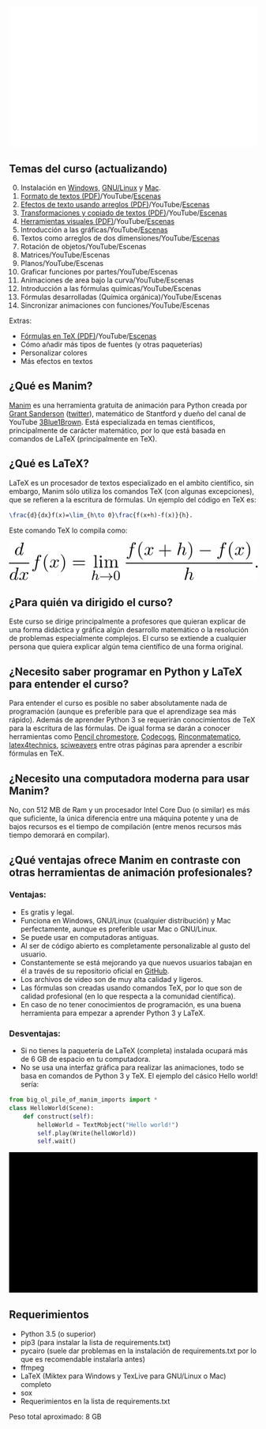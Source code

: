 <p align="center"><img src ="/titulo.gif" /></p>

## Temas del curso (actualizando)
0. Instalación en [Windows](https://github.com/Elteoremadebeethoven/AnimacionesConManim/blob/master/Espa%C3%B1ol/0_instalacion/windows/INSTRUCCIONES.md), [GNU/Linux](https://github.com/Elteoremadebeethoven/AnimacionesConManim/blob/master/Espa%C3%B1ol/0_instalacion/gnuLinux/INSTRUCCIONES.md) y [Mac](https://github.com/Elteoremadebeethoven/AnimacionesConManim/blob/master/Espa%C3%B1ol/0_instalacion/macOS/INSTRUCCIONES.md).
1. [Formato de textos (PDF)](https://drive.google.com/open?id=1BaWn_QJEz7hsizaLXFpM0YVOn9Gxi_Yn)/YouTube/[Escenas](https://github.com/Elteoremadebeethoven/AnimacionesConManim/blob/master/Espa%C3%B1ol/1_formato_textos/ESCENAS.md)
2. [Efectos de texto usando arreglos (PDF)](https://drive.google.com/open?id=1i7maqGJcb8Nk5lQf--gsY4vBiIxpFI9M)/YouTube/[Escenas](https://github.com/Elteoremadebeethoven/AnimacionesConManim/blob/master/Espa%C3%B1ol/2_efectos_arreglos_texto/ESCENAS.md)
3. [Transformaciones y copiado de textos (PDF)](https://drive.google.com/open?id=1oy8Thm7aWkh705TaEpctCFdqW1D36wAo)/YouTube/[Escenas](https://github.com/Elteoremadebeethoven/AnimacionesConManim/blob/master/Espa%C3%B1ol/3_transformaciones_texto/ESCENAS.md)
4. [Herramientas visuales (PDF)](https://drive.google.com/open?id=15hk52wgaR4MeDZSvo8LlgbeWe6K6EXY7)/YouTube/[Escenas](https://github.com/Elteoremadebeethoven/AnimacionesConManim/blob/master/Espa%C3%B1ol/4_herramientas_visuales/ESCENAS.md)
5. Introducción a las gráficas/YouTube/[Escenas](https://github.com/Elteoremadebeethoven/AnimacionesConManim/blob/master/Espa%C3%B1ol/5_introducci%C3%B3n_gr%C3%A1ficas/ESCENAS.md)
6. Textos como arreglos de dos dimensiones/YouTube/[Escenas](https://github.com/Elteoremadebeethoven/AnimacionesConManim/blob/master/Espa%C3%B1ol/6_texto_arreglo_2D/ESCENAS.md)
7. Rotación de objetos/YouTube/Escenas
8. Matrices/YouTube/Escenas
9. Planos/YouTube/Escenas
10. Graficar funciones por partes/YouTube/Escenas
11. Animaciones de area bajo la curva/YouTube/Escenas
12. Introducción a las fórmulas químicas/YouTube/Escenas
13. Fórmulas desarrolladas (Química orgánica)/YouTube/Escenas
14. Sincronizar animaciones con funciones/YouTube/Escenas

Extras:
* [Fórmulas en TeX (PDF)](https://drive.google.com/open?id=1sPksk698UezNpYn7piEuGEwIqJd8TZMd)/YouTube/[Escenas](https://github.com/Elteoremadebeethoven/AnimacionesConManim/blob/master/Espa%C3%B1ol/extras/formulas_tex/ESCENA.md)
* Cómo añadir más tipos de fuentes (y otras paqueterías)
* Personalizar colores
* Más efectos en textos

## ¿Qué es Manim?
[Manim](https://github.com/3b1b/manim) es una herramienta gratuita de animación para Python creada por [Grant Sanderson](http://www.3blue1brown.com/) ([twitter](https://twitter.com/3blue1brown?lang=es)), matemático de Stantford y dueño del canal de YouTube [3Blue1Brown](https://www.youtube.com/channel/UCYO_jab_esuFRV4b17AJtAw). Está especializada en temas científicos, principalmente de carácter matemático, por lo que está basada en comandos de LaTeX (principalmente en TeX).

## ¿Qué es LaTeX?
LaTeX es un procesador de textos especializado en el ambito científico, sin embargo, Manim sólo utiliza los comandos TeX (con algunas excepciones), que se refieren a la escritura de fórmulas. Un ejemplo del código en TeX es:
```latex
\frac{d}{dx}f(x)=\lim_{h\to 0}\frac{f(x+h)-f(x)}{h}.
```
Este comando TeX lo compila como:
<p align="center"><img src ="/TeX.png" /></p>

## ¿Para quién va dirigido el curso?
Este curso se dirige principalmente a profesores que quieran explicar de una forma didáctica y gráfica algún desarrollo matemático o la resolución de problemas especialmente complejos. El curso se extiende a cualquier persona que quiera explicar algún tema científico de una forma original.

## ¿Necesito saber programar en Python y LaTeX para entender el curso?
Para entender el curso es posible no saber absolutamente nada de programación (aunque es preferible para que el aprendizage sea más rápido). Además de aprender Python 3 se requerirán conocimientos de TeX para la escritura de las fórmulas. De igual forma se darán a conocer herramientas como [Pencil chromestore](http://s1.daumcdn.net/editor/fp/service_nc/pencil/Pencil_chromestore.html), [Codecogs](https://www.codecogs.com/latex/eqneditor.php), [Rinconmatematico](http://rinconmatematico.com/mathjax/), [latex4technics](https://www.latex4technics.com/), [sciweavers](http://www.sciweavers.org/free-online-latex-equation-editor) entre otras páginas para aprender a escribir fórmulas en TeX.

## ¿Necesito una computadora moderna para usar Manim?
No, con 512 MB de Ram y un procesador Intel Core Duo (o similar) es más que suficiente, la única diferencia entre una máquina potente y una de bajos recursos es el tiempo de compilación (entre menos recursos más tiempo demorará en compilar).

## ¿Qué ventajas ofrece Manim en contraste con otras herramientas de animación profesionales?
### Ventajas:
* Es gratis y legal.
* Funciona en Windows, GNU/Linux (cualquier distribución) y Mac perfectamente, aunque es preferible usar Mac o GNU/Linux.
* Se puede usar en computadoras antiguas.
* Al ser de código abierto es completamente personalizable al gusto del usuario.
* Constantemente se está mejorando ya que nuevos usuarios tabajan en él a través de su repositorio oficial en [GitHub](https://github.com/3b1b/manim).
* Los archivos de video son de muy alta calidad y ligeros.
* Las fórmulas son creadas usando comandos TeX, por lo que son de calidad profesional (en lo que respecta a la comunidad científica).
* En caso de no tener conocimientos de programación, es una buena herramienta para empezar a aprender Python 3 y LaTeX.
### Desventajas:
* Si no tienes la paquetería de LaTeX (completa) instalada ocupará más de 6 GB de espacio en tu computadora.
* No se usa una interfaz gráfica para realizar las animaciones, todo se basa en comandos de Python 3 y TeX. El ejemplo del cásico Hello world! sería:
```python
from big_ol_pile_of_manim_imports import *
class HelloWorld(Scene):
    def construct(self):
        helloWorld = TextMobject("Hello world!")
        self.play(Write(helloWorld))
        self.wait()
```
<p align="center"><img src ="/HelloWorld.gif" /></p>

## Requerimientos
* Python 3.5 (o superior)
* pip3 (para instalar la lista de requirements.txt)
* pycairo (suele dar problemas en la instalación de requirements.txt por lo que es recomendable instalarla antes)
* ffmpeg
* LaTeX (Miktex para Windows y TexLive para GNU/Linux o Mac) completo
* sox
* Requerimientos en la lista de requirements.txt

Peso total aproximado: 8 GB

